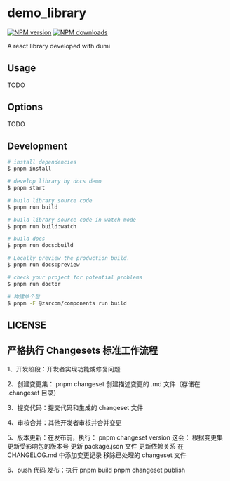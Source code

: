 # demo_library

[![NPM version](https://img.shields.io/npm/v/demo_library.svg?style=flat)](https://npmjs.org/package/demo_library)
[![NPM downloads](http://img.shields.io/npm/dm/demo_library.svg?style=flat)](https://npmjs.org/package/demo_library)

A react library developed with dumi

## Usage

TODO

## Options

TODO

## Development

```bash
# install dependencies
$ pnpm install

# develop library by docs demo
$ pnpm start

# build library source code
$ pnpm run build

# build library source code in watch mode
$ pnpm run build:watch

# build docs
$ pnpm run docs:build

# Locally preview the production build.
$ pnpm run docs:preview

# check your project for potential problems
$ pnpm run doctor

# 构建单个包
$ pnpm -F @zsrcom/components run build

```

## LICENSE

## 严格执行 Changesets 标准工作流程

1、开发阶段：开发者实现功能或修复问题

2、创建变更集：
pnpm changeset
创建描述变更的 .md 文件（存储在 .changeset 目录）

3、提交代码：提交代码和生成的 changeset 文件

4、审核合并：其他开发者审核并合并变更

5、版本更新：在发布前，执行：
pnpm changeset version
这会：
根据变更集更新受影响包的版本号
更新 package.json 文件
更新依赖关系
在 CHANGELOG.md 中添加变更记录
移除已处理的 changeset 文件

6、push 代码 发布：执行
pnpm build
pnpm changeset publish
